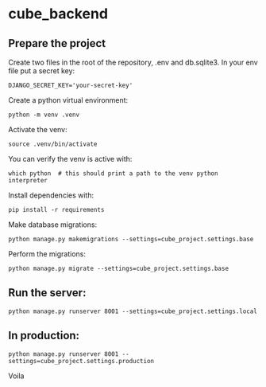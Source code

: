 # cube_backend

## Prepare the project
Create two files in the root of the repository, .env and db.sqlite3. In your env file put a secret key:
```
DJANGO_SECRET_KEY='your-secret-key'
```

Create a python virtual environment:

```shell
python -m venv .venv
```

Activate the venv:

```shell
source .venv/bin/activate
```

You can verify the venv is active with:

```source
which python  # this should print a path to the venv python interpreter
```

Install dependencies with:

```shell
pip install -r requirements
```

Make database migrations:

```shell
python manage.py makemigrations --settings=cube_project.settings.base
```

Perform the migrations:

```shell
python manage.py migrate --settings=cube_project.settings.base
```

## Run the server:

```shell
python manage.py runserver 8001 --settings=cube_project.settings.local
```

## In production:
```shell
python manage.py runserver 8001 --settings=cube_project.settings.production
```

Voila
